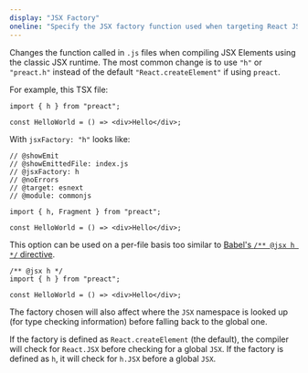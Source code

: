 ```yaml
---
display: "JSX Factory"
oneline: "Specify the JSX factory function used when targeting React JSX emit, e.g. 'React.createElement' or 'h'"
---
```


Changes the function called in `.js` files when compiling JSX Elements using the classic JSX runtime.
The most common change is to use `"h"` or `"preact.h"` instead of the default `"React.createElement"` if using `preact`.

For example, this TSX file:

```tsx
import { h } from "preact";

const HelloWorld = () => <div>Hello</div>;
```

With `jsxFactory: "h"` looks like:

```tsx twoslash
// @showEmit
// @showEmittedFile: index.js
// @jsxFactory: h
// @noErrors
// @target: esnext
// @module: commonjs

import { h, Fragment } from "preact";

const HelloWorld = () => <div>Hello</div>;
```

This option can be used on a per-file basis too similar to [Babel's `/** @jsx h */` directive](https://babeljs.io/docs/en/babel-plugin-transform-react-jsx#custom).

```tsx twoslash
/** @jsx h */
import { h } from "preact";

const HelloWorld = () => <div>Hello</div>;
```

The factory chosen will also affect where the `JSX` namespace is looked up (for type checking information) before falling back to the global one.

If the factory is defined as `React.createElement` (the default), the compiler will check for `React.JSX` before checking for a global `JSX`. If the factory is defined as `h`, it will check for `h.JSX` before a global `JSX`.
